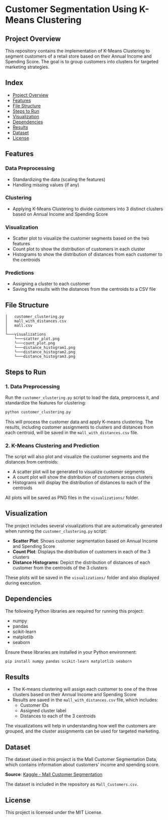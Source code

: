 # Customer Segmentation Using K-Means Clustering

## Project Overview

This repository contains the implementation of K-Means Clustering to segment customers of a retail store based on their Annual Income and Spending Score. The goal is to group customers into clusters for targeted marketing strategies. 

## Index
- [Project Overview](#project-overview)
- [Features](#features)
- [File Structure](#file-structure)
- [Steps to Run](#steps-to-run)
- [Visualization](#visualization)
- [Dependencies](#dependencies)
- [Results](#results)
- [Dataset](#dataset)
- [License](#license)

## Features

### Data Preprocessing
- Standardizing the data (scaling the features)
- Handling missing values (if any)

### Clustering
- Applying K-Means Clustering to divide customers into 3 distinct clusters based on Annual Income and Spending Score

### Visualization
- Scatter plot to visualize the customer segments based on the two features
- Count plot to show the distribution of customers in each cluster
- Histograms to show the distribution of distances from each customer to the centroids

### Predictions
- Assigning a cluster to each customer
- Saving the results with the distances from the centroids to a CSV file

## File Structure
```
│   customer_clustering.py
│   mall_with_distances.csv
│   mall.csv
│
└───visualizations
    └───scatter_plot.png
    └───count_plot.png
    └───distance_histogram1.png
    └───distance_histogram2.png
    └───distance_histogram3.png
```

## Steps to Run

### 1. Data Preprocessing
Run the `customer_clustering.py` script to load the data, preprocess it, and standardize the features for clustering:

```bash
python customer_clustering.py
```

This will process the customer data and apply K-means clustering. The results, including customer assignments to clusters and distances from each centroid, will be saved in the `mall_with_distances.csv` file.

### 2. K-Means Clustering and Prediction
The script will also plot and visualize the customer segments and the distances from centroids:

- A scatter plot will be generated to visualize customer segments
- A count plot will show the distribution of customers across clusters
- Histograms will display the distribution of distances to each of the centroids

All plots will be saved as PNG files in the `visualizations/` folder.

## Visualization

The project includes several visualizations that are automatically generated when running the `customer_clustering.py` script:

- **Scatter Plot**: Shows customer segmentation based on Annual Income and Spending Score
- **Count Plot**: Displays the distribution of customers in each of the 3 clusters
- **Distance Histograms**: Depict the distribution of distances of each customer from the centroids of the 3 clusters

These plots will be saved in the `visualizations/` folder and also displayed during execution.

## Dependencies

The following Python libraries are required for running this project:
- numpy
- pandas
- scikit-learn
- matplotlib
- seaborn

Ensure these libraries are installed in your Python environment:

```bash
pip install numpy pandas scikit-learn matplotlib seaborn
```

## Results

- The K-means clustering will assign each customer to one of the three clusters based on their Annual Income and Spending Score
- Results are saved in the `mall_with_distances.csv` file, which includes:
  - Customer IDs
  - Assigned cluster label
  - Distances to each of the 3 centroids

The visualizations will help in understanding how well the customers are grouped, and the cluster assignments can be used for targeted marketing.

## Dataset

The dataset used in this project is the Mall Customer Segmentation Data, which contains information about customers' income and spending score. 

**Source**: [Kaggle - Mall Customer Segmentation](https://www.kaggle.com/datasets/vjchoudhary7/customer-segmentation-tutorial-in-python?select=Mall_Customers.csv)

The dataset is included in the repository as `Mall_Customers.csv`.

## License

This project is licensed under the MIT License.
